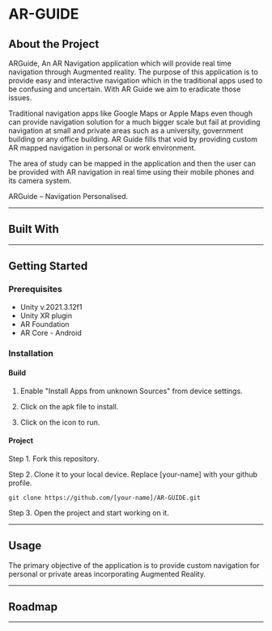 # AR-GUIDE

## About the Project

ARGuide, An AR Navigation application which will provide real time navigation through Augmented reality. The purpose of this application is to provide easy and interactive navigation which in the traditional apps used to be confusing and uncertain. With AR Guide we aim to eradicate those issues.

Traditional navigation apps like Google Maps or Apple Maps even though can provide navigation solution for a much bigger scale but fail at providing navigation at small and private areas such as a university, government building or any office building. AR Guide fills that void by providing custom AR mapped navigation in personal or work environment.

The area of study can be mapped in the application and then the user can be provided with AR navigation in real time using their mobile phones and its camera system.

ARGuide – Navigation Personalised.

---

## Built With

---

## Getting Started

### Prerequisites

- Unity v.2021.3.12f1
- Unity XR plugin
- AR Foundation
- AR Core - Android

### Installation

#### Build

1.  Enable "Install Apps from unknown Sources" from device settings.

2.  Click on the apk file to install.

3.  Click on the icon to run. 

#### Project 

Step 1.  Fork this repository.

Step 2.  Clone it to your local device. Replace [your-name] with your github profile.
```
git clone https://github.com/[your-name]/AR-GUIDE.git
```
Step 3.  Open the project and start working on it.

---

## Usage

The primary objective of the application is to provide custom navigation for personal or private areas incorporating Augmented Reality.

---

## Roadmap

---
